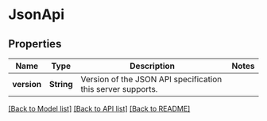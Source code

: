 # JsonApi

## Properties

Name | Type | Description | Notes
------------ | ------------- | ------------- | -------------
**version** | **String** | Version of the JSON API specification this server supports. | 

[[Back to Model list]](../README.md#documentation-for-models) [[Back to API list]](../README.md#documentation-for-api-endpoints) [[Back to README]](../README.md)


